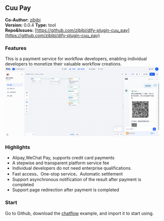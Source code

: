 ## Cuu Pay

**Co-Author:** [zjbjbj](https://github.com/zjbjbj)  
**Version:** 0.0.4
**Type:** tool  
**Repo&Issues:** [https://github.com/zjbjbj/dify-plugin-cuu_pay](https://github.com/zjbjbj/dify-plugin-cuu_pay)

### Features
This is a payment service for workflow developers, enabling individual developers to monetize their valuable workflow creations.
![](./_assets/demo.jpg)
### Highlights
- Alipay,WeChat Pay, supports credit card payments 
- A stepwise and transparent platform service fee  
- Individual developers do not need enterprise qualifications. 
- Fast access、One-stop service、Automatic settlement  
- Support asynchronous notification of the result after payment is completed
- Support page redirection after payment is completed

### Start
Go to Github, download the [chatflow](https://github.com/zjbjbj/dify-plugin-cuu_pay/blob/main/_assets/chatflow-DEMO.yml) example, and import it to start using.
